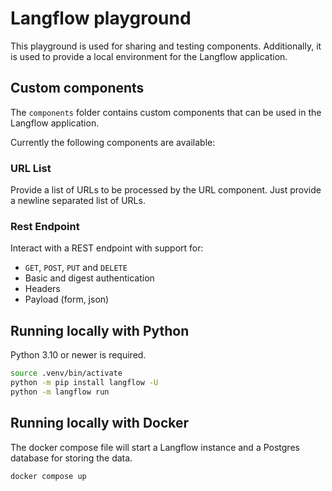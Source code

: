 # Langflow playground
This playground is used for sharing and testing components. Additionally, it is used to provide a local environment for the Langflow application.

## Custom components
The `components` folder contains custom components that can be used in the Langflow application.

Currently the following components are available:

### URL List
Provide a list of URLs to be processed by the URL component. Just provide a newline separated list of URLs.

### Rest Endpoint
Interact with a REST endpoint with support for:
- `GET`, `POST`, `PUT` and `DELETE`
- Basic and digest authentication
- Headers
- Payload (form, json)

## Running locally with Python
Python 3.10 or newer is required.

```bash
source .venv/bin/activate
python -m pip install langflow -U
python -m langflow run
```

## Running locally with Docker
The docker compose file will start a Langflow instance and a Postgres database for storing the data.
```bash
docker compose up
```